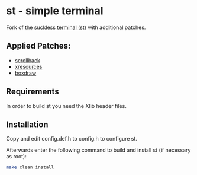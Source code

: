 # st - simple terminal
Fork of the [suckless terminal (st)](https://st.suckless.org/) with additional patches.

## Applied Patches:
- [scrollback](https://st.suckless.org/patches/scrollback/)
- [xresources](https://st.suckless.org/patches/xresources/)
- [boxdraw](https://st.suckless.org/patches/boxdraw/)

## Requirements
In order to build st you need the Xlib header files.

## Installation
Copy and edit config.def.h to config.h to configure st.

Afterwards enter the following command to build and install st (if necessary as root):
```bash
make clean install
```
